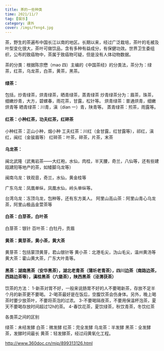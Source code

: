 ```yaml
---
title: 茶的一些种类
time: 2021/11/7
tag: [娱乐]
category: 课外
cover: /imgs/feng4.jpg
---
```




茶，野生的茶遍布中国长江以南的地区。长期以来，经过广泛栽培，茶叶的毛被及叶型变化很大，茶叶可做饮品，含有多种有益成分，有保健功效。世界卫生委组织，公布的致癌物中，茶属于致癌物可疑，但是没有人体动物数据。

茶的分类：根据陈宗懋（mao 四）主编的《中国茶经》的分类法，茶分为：绿茶，红茶，乌龙茶，白茶，黄茶，黑茶。

#### 绿茶：

包括，炒青绿茶，烘青绿茶，晒青绿茶，蒸青绿茶
炒青绿茶分为：眉茶，珠茶，细嫩炒青，大方，碧螺春，雨花茶，甘露，松针等。
烘青绿茶：普通烘青，细嫩烘青等
晒青绿茶：川青，滇（dian 一）青，陕青等。
蒸青绿茶：煎茶，雨露等。

#### 红茶：小种红茶，功夫红茶，红碎茶

小种红茶：正山小种，烟小种
工夫红茶：川红（金甘露，红甘露等），祁红，滇红，闽红（金骏眉等）
红碎茶：叶茶，碎茶，片茶，末茶

#### 乌龙茶：

闽北武隆（武夷岩茶——大红袍，水仙，肉桂，半天腰，奇兰，八仙等，还有些建瓯建阳等地产的茶，如矮脚乌龙等）

闽南乌龙：铁观音，奇兰，水仙，黄金桂等

广东乌龙：凤凰单纵，凤凰水仙，岭头单纵等。

台湾乌龙：冻顶乌龙，包种等，还有东方美人。
阿里山高山茶：阿里山青心乌龙茶，阿里山极品金萱茶等

#### 白茶：白芽茶，白叶茶

白芽茶：银针
百叶茶：白牡丹，贡眉

#### 黄茶：黄芽茶，黄小茶，黄大茶

黄芽茶：包括蒙顶黄芽，君山银针等
黄小茶：北港毛尖，沩山毛尖，温州黄汤等
黄大茶：霍山黄大茶，广东大叶青等。

#### 黑茶：湖南黑茶（安华黑茶），湖北老青茶（蒲圻老青茶），四川边茶（南路边茶，西路边茶等），滇桂黑茶（六堡茶），陕西黑茶（泾渭茯茶）


饮茶的方法：
1-新茶对胃不好，一般来说肠胃不好的人不要喝新茶，存放不足半个月的新茶更不要喝。
2-喝茶最好是在饭后，空腹饮茶会伤身体。另外，晚上喝茶时要少放茶叶，不要将茶泡的过浓。
3-不要喝隔夜茶，不要用保温杯泡茶，夏天不要喝存放时间超过12h的茶。
4-春饮花茶，夏饮绿茶，秋饮青茶，冬饮红茶



各类茶之间的区别

绿茶：未经发酵
白茶：微发酵
红茶：完全发酵
乌龙茶：半发酵
黑茶：全发酵茶，发酵时间最长
黄茶：轻发酵茶，经过闷黄氧化工程。

http://www.360doc.cn/mip/899313126.html